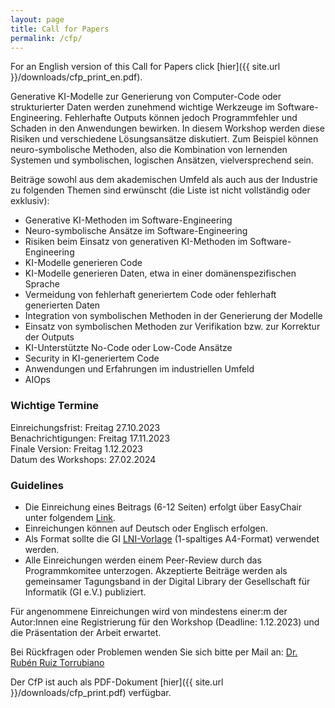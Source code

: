 ```yaml
---
layout: page
title: Call for Papers
permalink: /cfp/
---
```


For an English version of this Call for Papers click [hier]({{ site.url }}/downloads/cfp_print_en.pdf).

Generative KI-Modelle zur Generierung von Computer-Code oder strukturierter Daten werden zunehmend wichtige Werkzeuge im Software-Engineering. Fehlerhafte Outputs können jedoch Programmfehler und Schaden in den Anwendungen bewirken. In diesem Workshop werden diese Risiken und verschiedene Lösungsansätze diskutiert. Zum Beispiel können neuro-symbolische Methoden, also die Kombination von lernenden Systemen und symbolischen, logischen Ansätzen, vielversprechend sein.

Beiträge sowohl aus dem akademischen Umfeld als auch aus der Industrie zu folgenden Themen sind erwünscht (die Liste ist nicht vollständig oder exklusiv):
-	Generative KI-Methoden im Software-Engineering
-	Neuro-symbolische Ansätze im Software-Engineering
-	Risiken beim Einsatz von generativen KI-Methoden im Software-Engineering
-	KI-Modelle generieren Code
-	KI-Modelle generieren Daten, etwa in einer domänenspezifischen Sprache
-	Vermeidung von fehlerhaft generiertem Code oder fehlerhaft generierten Daten
-	Integration von symbolischen Methoden in der Generierung der Modelle
-	Einsatz von symbolischen Methoden zur Verifikation bzw. zur Korrektur der Outputs
-   KI-Unterstützte No-Code oder Low-Code Ansätze
-   Security in KI-generiertem Code
-	Anwendungen und Erfahrungen im industriellen Umfeld
-   AIOps

### Wichtige Termine
Einreichungsfrist: Freitag 27.10.2023  
Benachrichtigungen: Freitag 17.11.2023  
Finale Version: Freitag 1.12.2023  
Datum des Workshops: 27.02.2024

### Guidelines
- Die Einreichung eines Beitrags (6-12 Seiten) erfolgt über EasyChair unter folgendem [Link](https://easychair.org/conferences/?conf=gense2024).
- Einreichungen können auf Deutsch oder Englisch erfolgen.
- Als Format sollte die GI [LNI-Vorlage](https://github.com/gi-ev/LNI) (1-spaltiges A4-Format) verwendet werden.
- Alle Einreichungen werden einem Peer-Review durch das Programmkomitee unterzogen. Akzeptierte Beiträge werden als gemeinsamer Tagungsband in der Digital Library der Gesellschaft für Informatik (GI e.V.) publiziert. 

Für angenommene Einreichungen wird von mindestens einer:m der Autor:Innen eine Registrierung für den Workshop (Deadline: 1.12.2023) und die Präsentation der Arbeit erwartet.

Bei Rückfragen oder Problemen wenden Sie sich bitte per Mail an: [Dr. Rubén Ruiz Torrubiano](https://www.fh-krems.ac.at/fachhochschule/team/ruben-ruiz-torrubiano/)

Der CfP ist auch als PDF-Dokument [hier]({{ site.url }}/downloads/cfp_print.pdf) verfügbar.
